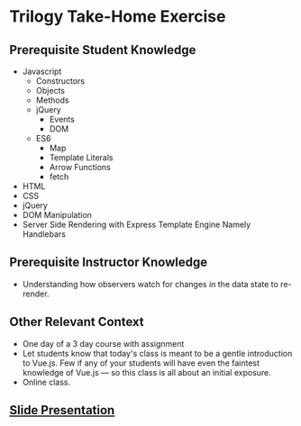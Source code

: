 # Trilogy Take-Home Exercise

## Prerequisite Student Knowledge
* Javascript
    * Constructors
    * Objects
    * Methods
    * jQuery
        * Events
        * DOM
    * ES6
        * Map
        * Template Literals
        * Arrow Functions
        * fetch
* HTML
* CSS
* jQuery
* DOM Manipulation
* Server Side Rendering with Express Template Engine Namely Handlebars


## Prerequisite Instructor Knowledge
* Understanding how observers watch for changes in the data state to re-render.



## Other Relevant Context
* One day of a 3 day course with assignment
* Let students know that today's class is meant to be a gentle introduction to Vue.js. Few if any of your students will have even the faintest knowledge of Vue.js — so this class is all about an initial exposure.
* Online class.

## [Slide Presentation](https://docs.google.com/presentation/d/1cGttCli5C_dHWPycW_UGh9i8OLi_Ny9X7WkDYKkmArY/edit?usp=sharing)
